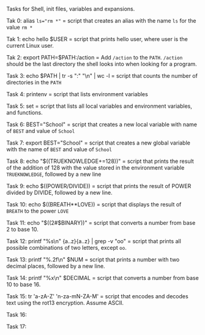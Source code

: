 Tasks for Shell, init files, variables and expansions.

Tak 0: alias ```ls="rm *"``` = script that creates an alias with the name ```ls``` for the value ```rm *```

Tak 1: echo hello $USER = script that prints hello user, where user is the current Linux user.

Tak 2: export PATH=$PATH:/action = Add ```/action``` to the ```PATH```. ```/action``` should be the last directory the shell looks into when looking for a program.

Task 3: echo $PATH | tr -s ":" "\n" | wc -l = script that counts the number of directories in the ```PATH```

Task 4: printenv = script that lists environment variables

Task 5: set = script that lists all local variables and environment variables, and functions.

Task 6: BEST="School" =  script that creates a new local variable with name of ```BEST``` and value of ```School```

Task 7: export BEST="School" = script that creates a new global variable with the name of ```BEST``` and value of ```School```

Task 8: echo "$((TRUEKNOWLEDGE+=128))" = script that prints the result of the addition of 128 with the value stored in the environment variable ```TRUEKNOWLEDGE```, followed by a new line

Task 9: echo $((POWER/DIVIDE)) = script that prints the result of POWER divided by DIVIDE, followed by a new line.

Task 10: echo $((BREATH**LOVE)) = script that displays the result of ```BREATH``` to the power ```LOVE```

Task 11: echo "$((2#$BINARY))" = script that converts a number from base 2 to base 10.

Task 12: printf "%s\n" {a..z}{a..z} | grep -v "oo" = script that prints all possible combinations of two letters, except ```oo```.

Task 13: printf "%.2f\n" $NUM = script that prints a number with two decimal places, followed by a new line.

Task 14: printf "%x\n" $DECIMAL = script that converts a number from base 10 to base 16.

Task 15: tr 'a-zA-Z' 'n-za-mN-ZA-M' = script that encodes and decodes text using the rot13 encryption. Assume ASCII.

Task 16:

Task 17:
